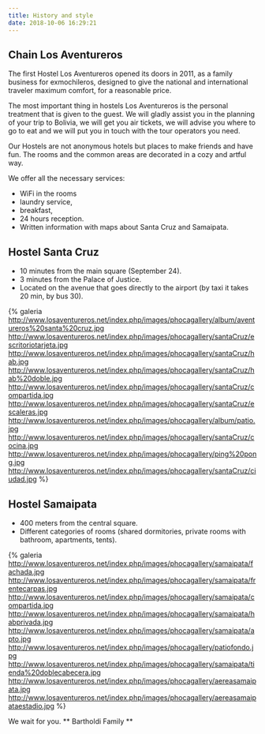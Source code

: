```yaml
---
title: History and style
date: 2018-10-06 16:29:21
---
```


## Chain Los Aventureros
The first Hostel Los Aventureros opened its doors in 2011, as a family business for exmochileros, designed to give the national and international traveler maximum comfort, for a reasonable price.

The most important thing in hostels Los Aventureros is the personal treatment that is given to the guest. We will gladly assist you in the planning of your trip to Bolivia, we will get you air tickets, we will advise you where to go to eat and we will put you in touch with the tour operators you need.

Our Hostels are not anonymous hotels but places to make friends and have fun. The rooms and the common areas are decorated in a cozy and artful way.

We offer all the necessary services:
  - WiFi in the rooms
  - laundry service,
  - breakfast,
  - 24 hours reception.
  - Written information with maps about Santa Cruz and Samaipata.


## Hostel Santa Cruz
  - 10 minutes from the main square (September 24).
  - 3 minutes from the Palace of Justice.
  - Located on the avenue that goes directly to the airport (by taxi it takes 20 min, by bus 30).

{% galeria
http://www.losaventureros.net/index.php/images/phocagallery/album/aventureros%20santa%20cruz.jpg
http://www.losaventureros.net/index.php/images/phocagallery/santaCruz/escritoriotarjeta.jpg
http://www.losaventureros.net/index.php/images/phocagallery/santaCruz/hab.jpg
http://www.losaventureros.net/index.php/images/phocagallery/santaCruz/hab%20doble.jpg
http://www.losaventureros.net/index.php/images/phocagallery/santaCruz/compartida.jpg
http://www.losaventureros.net/index.php/images/phocagallery/santaCruz/escaleras.jpg
http://www.losaventureros.net/index.php/images/phocagallery/album/patio.jpg
http://www.losaventureros.net/index.php/images/phocagallery/santaCruz/cocina.jpg
http://www.losaventureros.net/index.php/images/phocagallery/ping%20pong.jpg
http://www.losaventureros.net/index.php/images/phocagallery/santaCruz/ciudad.jpg
%}


## Hostel Samaipata
  - 400 meters from the central square.
  - Different categories of rooms (shared dormitories, private rooms with bathroom, apartments, tents).

{% galeria
http://www.losaventureros.net/index.php/images/phocagallery/samaipata/fachada.jpg
http://www.losaventureros.net/index.php/images/phocagallery/samaipata/frentecarpas.jpg
http://www.losaventureros.net/index.php/images/phocagallery/samaipata/compartida.jpg
http://www.losaventureros.net/index.php/images/phocagallery/samaipata/habprivada.jpg
http://www.losaventureros.net/index.php/images/phocagallery/samaipata/apto.jpg
http://www.losaventureros.net/index.php/images/phocagallery/patiofondo.jpg
http://www.losaventureros.net/index.php/images/phocagallery/samaipata/tienda%20doblecabecera.jpg
http://www.losaventureros.net/index.php/images/phocagallery/aereasamaipata.jpg
http://www.losaventureros.net/index.php/images/phocagallery/aereasamaipataestadio.jpg
%}

We wait for you.
** Bartholdi Family **